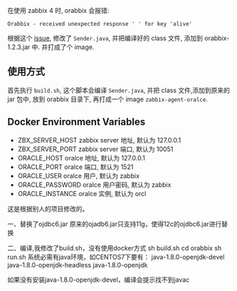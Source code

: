 在使用 zabbix 4 时, orabbix 会报错:

	Orabbix - received unexpected response ' ' for key 'alive'

根据这个 [issue](https://github.com/smartmarmot/DBforBIX/issues/62),
修改了 `Sender.java`, 并把编译好的 class 文件, 添加到 orabbix-1.2.3.jar 中.
并打成了个 image.




## 使用方式

首先执行 `build.sh`, 这个脚本会编译 `Sender.java`, 并把 class 文件,添加到原来的
jar 包中, 放到 orabbix 目录下, 再打成一个 image `zabbix-agent-oralce`.

## Docker Environment Variables

- ZBX_SERVER_HOST zabbix server 地址, 默认为 127.0.0.1
- ZBX_SERVER_PORT zabbix server 端口, 默认为 10051
- ORACLE_HOST oralce 地址, 默认为 127.0.0.1
- ORACLE_PORT oralce 端口, 默认为 1521
- ORACLE_USER oralce 用户, 默认为 zabbix
- ORACLE_PASSWORD oralce 用户密码, 默认为 zabbix
- ORACLE_INSTANCE oralce 实例, 默认为 orcl

这是根据别人的项目修改的。

一、替换了ojdbc6.jar
   原来的ojadb6.jar只支持11g，使得12c的ojdbc6.jar进行替换

二、编译,我修改了build.sh，没有使用docker方式
sh build.sh
cd orabbix
sh run.sh
系统必需有java环境，如CENTOS7下要有：
java-1.8.0-openjdk-devel
java-1.8.0-openjdk-headless
java-1.8.0-openjdk

如果没有安装java-1.8.0-openjdk-devel，编译会提示找不到javac
